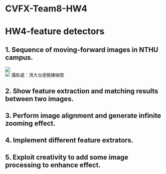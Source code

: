 # CVFX-Team8-HW4

# HW4-feature detectors

## 1. Sequence of moving-forward images in NTHU campus.

![](https://imgur.com/phYG8d3.png)  
![](https://imgur.com/b4LUjW8.png)
攝影處：清大台達館樓梯間
## 2. Show feature extraction and matching results between two images.

## 3. Perform image alignment and generate infinite zooming effect.


## 4. Implement different feature extrators.

## 5. Exploit creativity to add some image processing to enhance effect. 





 
